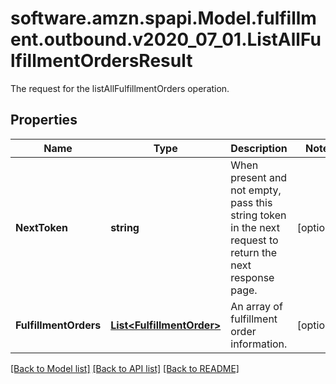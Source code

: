 # software.amzn.spapi.Model.fulfillment.outbound.v2020_07_01.ListAllFulfillmentOrdersResult
The request for the listAllFulfillmentOrders operation.

## Properties

Name | Type | Description | Notes
------------ | ------------- | ------------- | -------------
**NextToken** | **string** | When present and not empty, pass this string token in the next request to return the next response page. | [optional] 
**FulfillmentOrders** | [**List&lt;FulfillmentOrder&gt;**](FulfillmentOrder.md) | An array of fulfillment order information. | [optional] 

[[Back to Model list]](../README.md#documentation-for-models) [[Back to API list]](../README.md#documentation-for-api-endpoints) [[Back to README]](../README.md)


